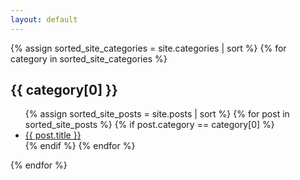 ```yaml
---
layout: default
---
```


{% assign sorted_site_categories = site.categories | sort %}
{% for category in sorted_site_categories %}
<h2 class="post-list-heading"> {{ category[0] }} </h2>
<ul>
{% assign sorted_site_posts = site.posts | sort %}
{% for post in sorted_site_posts %}
{% if post.category == category[0] %}
<li><a class="post-link" href="{{ post.url }}">{{ post.title }}</a></li>
{% endif %}
{% endfor %}
</ul>
{% endfor %}

